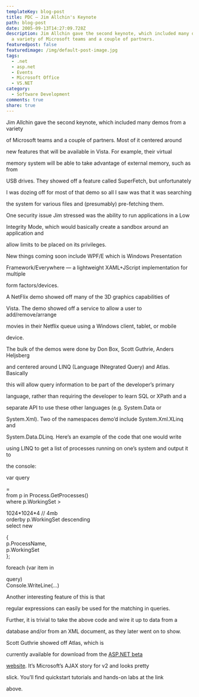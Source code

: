 ```yaml
---
templateKey: blog-post
title: PDC – Jim Allchin's Keynote
path: blog-post
date: 2005-09-13T14:27:09.728Z
description: Jim Allchin gave the second keynote, which included many demos from
  a variety of Microsoft teams and a couple of partners.
featuredpost: false
featuredimage: /img/default-post-image.jpg
tags:
  - .net
  - asp.net
  - Events
  - Microsoft Office
  - VS.NET
category:
  - Software Development
comments: true
share: true
---
```

<!--StartFragment-->

Jim Allchin gave the second keynote, which included many demos from a variety

of Microsoft teams and a couple of partners. Most of it centered around

new features that will be available in Vista. For example, their virtual

memory system will be able to take advantage of external memory, such as from

USB drives. They showed off a feature called SuperFetch, but unfortunately

I was dozing off for most of that demo so all I saw was that it was searching

the system for various files and (presumably) pre-fetching them.

One security issue Jim stressed was the ability to run applications in a Low

Integrity Mode, which would basically create a sandbox around an application and

allow limits to be placed on its privileges.

New things coming soon include WPF/E which is Windows Presentation

Framework/Everywhere — a lightweight XAML+JScript implementation for multiple

form factors/devices.

A NetFlix demo showed off many of the 3D graphics capabilities of

Vista. The demo showed off a service to allow a user to add/remove/arrange

movies in their Netflix queue using a Windows client, tablet, or mobile

device.

The bulk of the demos were done by Don Box, Scott Guthrie, Anders Heljsberg

and centered around LINQ (Language INtegrated Query) and Atlas. Basically

this will allow query information to be part of the developer’s primary

language, rather than requiring the developer to learn SQL or XPath and a

separate API to use these other languages (e.g. System.Data or

System.Xml). Two of the namespaces demo’d include System.Xml.XLinq and

System.Data.DLinq. Here’s an example of the code that one would write

using LINQ to get a list of processes running on one’s system and output it to

the console:

var query

\=\
from p in Process.GetProcesses()\
where p.WorkingSet >

1024\*1024\*4 // 4mb\
orderby p.WorkingSet descending\
select new

{\
p.ProcessName,\
p.WorkingSet\
};

foreach (var item in

query)\
Console.WriteLine(…)

Another interesting feature of this is that

regular expressions can easily be used for the matching in queries.

Further, it is trivial to take the above code and wire it up to data from a

database and/or from an XML document, as they later went on to show.

Scott Guthrie showed off Atlas, which is

currently available for download from the [ASP.NET beta](http://beta.asp.net/default.aspx?tabindex=7&tabid=47)

[website](http://beta.asp.net/default.aspx?tabindex=7&tabid=47). It’s Microsoft’s AJAX story for v2 and looks pretty

slick. You’ll find quickstart tutorials and hands-on labs at the link

above.

<!--EndFragment-->